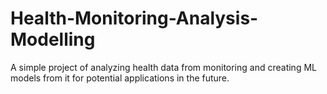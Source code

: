 # Health-Monitoring-Analysis-Modelling
A simple project of analyzing health data from monitoring and creating ML models from it for potential applications in the future.
